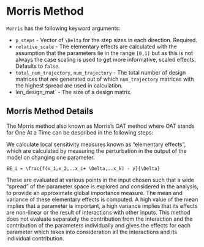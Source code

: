 # Morris Method

`Morris` has the following keyword arguments:

- `p_steps` - Vector of ``\Delta`` for the step sizes in each direction. Required.
- `relative_scale` - The elementary effects are calculated with the assumption that
  the parameters lie in the range `[0,1]` but as this is not always the case
  scaling is used to get more informative, scaled effects. Defaults to `false`.
- `total_num_trajectory`, `num_trajectory` - The total number of design matrices that are
  generated out of which `num_trajectory` matrices with the highest spread are used in calculation.
- len_design_mat` - The size of a design matrix.

## Morris Method Details

The Morris method also known as Morris’s OAT method where OAT stands for
One At a Time can be described in the following steps:

We calculate local sensitivity measures known as “elementary effects”,
which are calculated by measuring the perturbation in the output of the
model on changing one parameter.

``EE_i = \frac{f(x_1,x_2,..x_i+ \Delta,..x_k) - y}{\Delta}``

These are evaluated at various points in the input chosen such that a wide
“spread” of the parameter space is explored and considered in the analysis,
to provide an approximate global importance measure. The mean and variance of
these elementary effects is computed. A high value of the mean implies that
a parameter is important, a high variance implies that its effects are
non-linear or the result of interactions with other inputs. This method
does not evaluate separately the contribution from the
interaction and the contribution of the parameters individually and gives the
effects for each parameter which takes into consideration all the interactions and its
individual contribution.
